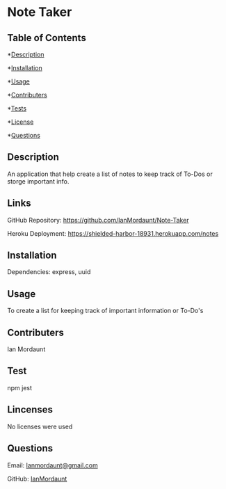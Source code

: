 
  # Note Taker

  ## Table of Contents
  *[Description](#description)

  *[Installation](#installation)

  *[Usage](#usage)

  *[Contributers](#contribute)

  *[Tests](#tests)

  *[License](#license)

  *[Questions](#questions)


  <a name='description'></a>
  ## Description

  An application that help create a list of notes to keep track of To-Dos or storge important info.

  ## Links

  GitHub Repository: https://github.com/IanMordaunt/Note-Taker
  
  Heroku Deployment: https://shielded-harbor-18931.herokuapp.com/notes

  <a name='installation'></a>
  ## Installation

  Dependencies: express, uuid

  <a name='usage'></a>
  ## Usage

  To create a list for keeping track of important information or To-Do's

  <a name='contribute'></a>
  ## Contributers

  Ian Mordaunt

  <a name='tests'></a>
  ## Test

  npm jest

  <a name='license'></a>
  ## Lincenses
  
  No licenses were used

  <a name='questions'></a>
  ## Questions

  Email: Ianmordaunt@gmail.com

  GitHub: <a href="https://www.github.com/IanMordaunt" target="_blank">IanMordaunt</a>
  

  